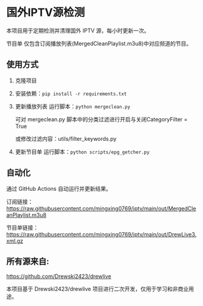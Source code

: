 # 国外IPTV源检测

本项目用于定期检测并清理国外 IPTV 源，每小时更新一次。

节目单 仅包含订阅播放列表(MergedCleanPlaylist.m3u8)中对应频道的节目。


## 使用方式

1. 克隆项目
2. 安装依赖：`pip install -r requirements.txt`
3. 更新播放列表 运行脚本：`python mergeclean.py`

   可对 mergeclean.py 脚本中的分类过滤进行开启与关闭CategoryFilter = True
   
   或修改过滤内容：utils/filter_keywords.py
   
4. 更新节目单 运行脚本：`python scripts/epg_getcher.py`




## 自动化

通过 GitHub Actions 自动运行并更新结果。

订阅链接：
https://raw.githubusercontent.com/mingxing0769/iptv/main/out/MergedCleanPlaylist.m3u8


节目单链接：
https://raw.githubusercontent.com/mingxing0769/iptv/main/out/DrewLive3.xml.gz


## 所有源来自:

https://github.com/Drewski2423/drewlive

本项目基于 Drewski2423/drewlive 项目进行二次开发，仅用于学习和非商业用途。


